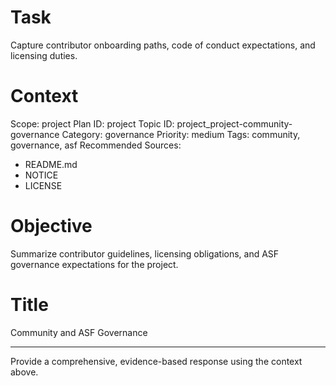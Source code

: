 # Task
Capture contributor onboarding paths, code of conduct expectations, and licensing duties.

# Context
Scope: project
Plan ID: project
Topic ID: project_project-community-governance
Category: governance
Priority: medium
Tags: community, governance, asf
Recommended Sources:
- README.md
- NOTICE
- LICENSE

# Objective
Summarize contributor guidelines, licensing obligations, and ASF governance expectations for the project.

# Title
Community and ASF Governance

---

Provide a comprehensive, evidence-based response using the context above.
